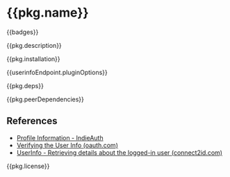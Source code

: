 # {{pkg.name}}

{{badges}}

{{pkg.description}}

<!-- toc -->

{{pkg.installation}}

{{userinfoEndpoint.pluginOptions}}

{{pkg.deps}}

{{pkg.peerDependencies}}

## References

- [Profile Information - IndieAuth](https://indieauth.spec.indieweb.org/#x5-3-4-profile-information)
- [Verifying the User Info (oauth.com)](https://www.oauth.com/oauth2-servers/signing-in-with-google/verifying-the-user-info/)
- [UserInfo - Retrieving details about the logged-in user (connect2id.com)](https://connect2id.com/products/server/docs/api/userinfo)

{{pkg.license}}
